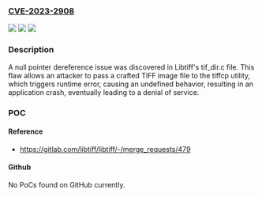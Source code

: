 ### [CVE-2023-2908](https://cve.mitre.org/cgi-bin/cvename.cgi?name=CVE-2023-2908)
![](https://img.shields.io/static/v1?label=Product&message=libtiff&color=blue)
![](https://img.shields.io/static/v1?label=Version&message=n%2Fa&color=blue)
![](https://img.shields.io/static/v1?label=Vulnerability&message=CWE-476%20-%20NULL%20Pointer%20Dereference&color=brighgreen)

### Description

A null pointer dereference issue was discovered in Libtiff's tif_dir.c file. This flaw allows an attacker to pass a crafted TIFF image file to the tiffcp utility, which triggers runtime error, causing an undefined behavior, resulting in an application crash, eventually leading to a denial of service.

### POC

#### Reference
- https://gitlab.com/libtiff/libtiff/-/merge_requests/479

#### Github
No PoCs found on GitHub currently.

